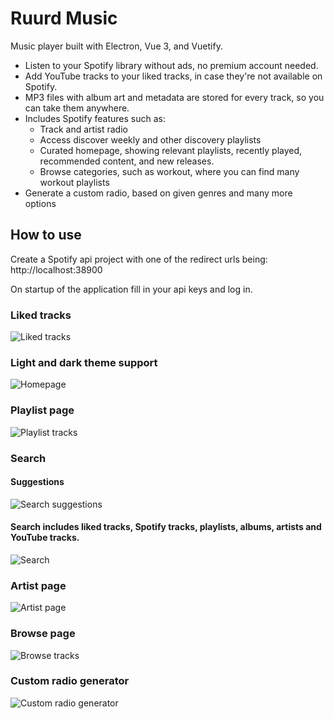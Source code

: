 # Ruurd Music

Music player built with Electron, Vue 3, and Vuetify.

* Listen to your Spotify library without ads, no premium account needed.
* Add YouTube tracks to your liked tracks, in case they're not available on Spotify.
* MP3 files with album art and metadata are stored for every track, so you can take them anywhere.
* Includes Spotify features such as:
    * Track and artist radio
    * Access discover weekly and other discovery playlists
    * Curated homepage, showing relevant playlists, recently played, recommended content, and new releases.
    * Browse categories, such as workout, where you can find many workout playlists
* Generate a custom radio, based on given genres and many more options

## How to use

Create a Spotify api project with one of the redirect urls being: http://localhost:38900

On startup of the application fill in your api keys and log in. 

### Liked tracks

![Liked tracks](/.gh/liked-tracks.png?raw=true "Homepage")

### Light and dark theme support

![Homepage](/.gh/light-theme.png?raw=true "Home page")

### Playlist page

![Playlist tracks](/.gh/playlist.png?raw=true "Playlist")

### Search

#### Suggestions

![Search suggestions](/.gh/search.png?raw=true "Search suggestions")

#### Search includes liked tracks, Spotify tracks, playlists, albums, artists and YouTube tracks.

![Search](/.gh/search-2.png?raw=true "Search page")

### Artist page

![Artist page](/.gh/artist.png?raw=true "Artist page")

### Browse page

![Browse tracks](/.gh/browse.png?raw=true "Browse")

### Custom radio generator

![Custom radio generator](/.gh/radio-gen.png?raw=true "Custom radio generator")
